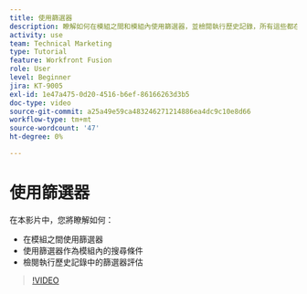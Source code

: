 ```yaml
---
title: 使用篩選器
description: 瞭解如何在模組之間和模組內使用篩選器，並檢閱執行歷史記錄，所有這些都在 [!DNL Adobe Workfront Fusion].
activity: use
team: Technical Marketing
type: Tutorial
feature: Workfront Fusion
role: User
level: Beginner
jira: KT-9005
exl-id: 1e47a475-0d20-4516-b6ef-86166263d3b5
doc-type: video
source-git-commit: a25a49e59ca483246271214886ea4dc9c10e8d66
workflow-type: tm+mt
source-wordcount: '47'
ht-degree: 0%

---
```


# 使用篩選器

在本影片中，您將瞭解如何：

* 在模組之間使用篩選器
* 使用篩選器作為模組內的搜尋條件
* 檢閱執行歷史記錄中的篩選器評估

>[!VIDEO](https://video.tv.adobe.com/v/335265/?quality=12&learn=on)
